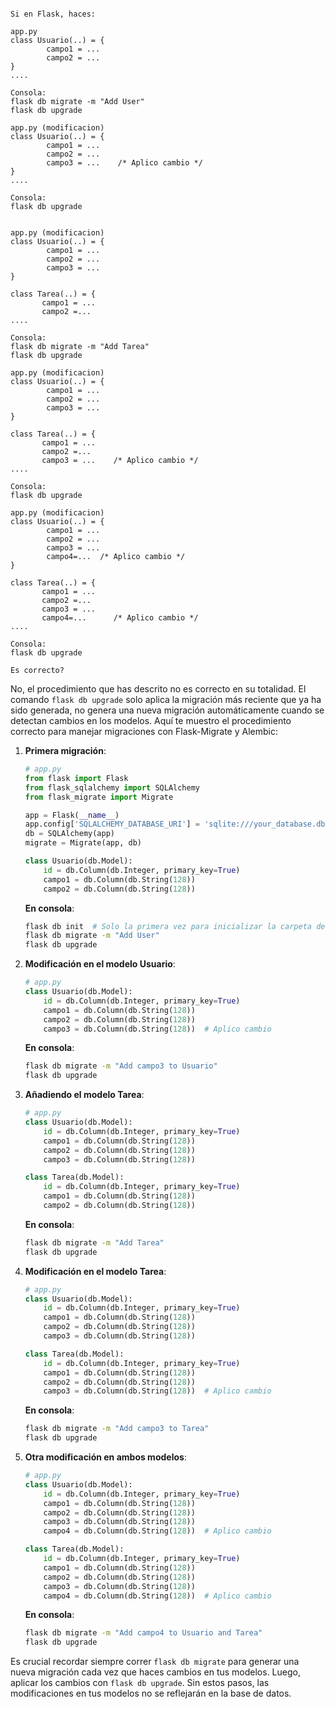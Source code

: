 ```

Si en Flask, haces:

app.py
class Usuario(..) = {
        campo1 = ...
        campo2 = ...
}
....

Consola:
flask db migrate -m "Add User"
flask db upgrade

app.py (modificacion)
class Usuario(..) = {
        campo1 = ...
        campo2 = ...
        campo3 = ...    /* Aplico cambio */
}
....

Consola:
flask db upgrade


app.py (modificacion)
class Usuario(..) = {
        campo1 = ...
        campo2 = ...
        campo3 = ...
}

class Tarea(..) = {
       campo1 = ...
       campo2 =...
....

Consola:
flask db migrate -m "Add Tarea"
flask db upgrade

app.py (modificacion)
class Usuario(..) = {
        campo1 = ...
        campo2 = ...
        campo3 = ...
}

class Tarea(..) = {
       campo1 = ...
       campo2 =...
       campo3 = ...    /* Aplico cambio */
....

Consola:
flask db upgrade

app.py (modificacion)
class Usuario(..) = {
        campo1 = ...
        campo2 = ...
        campo3 = ...
        campo4=...  /* Aplico cambio */
}

class Tarea(..) = {
       campo1 = ...
       campo2 =...
       campo3 = ...
       campo4=...      /* Aplico cambio */
....

Consola:
flask db upgrade

Es correcto?

```

No, el procedimiento que has descrito no es correcto en su totalidad. El comando `flask db upgrade` solo aplica la migración más reciente que ya ha sido generada, no genera una nueva migración automáticamente cuando se detectan cambios en los modelos. Aquí te muestro el procedimiento correcto para manejar migraciones con Flask-Migrate y Alembic:

1. **Primera migración**:

   ```python
   # app.py
   from flask import Flask
   from flask_sqlalchemy import SQLAlchemy
   from flask_migrate import Migrate

   app = Flask(__name__)
   app.config['SQLALCHEMY_DATABASE_URI'] = 'sqlite:///your_database.db'
   db = SQLAlchemy(app)
   migrate = Migrate(app, db)

   class Usuario(db.Model):
       id = db.Column(db.Integer, primary_key=True)
       campo1 = db.Column(db.String(128))
       campo2 = db.Column(db.String(128))
   ```

   **En consola**:

   ```bash
   flask db init  # Solo la primera vez para inicializar la carpeta de migraciones
   flask db migrate -m "Add User"
   flask db upgrade
   ```

2. **Modificación en el modelo Usuario**:

   ```python
   # app.py
   class Usuario(db.Model):
       id = db.Column(db.Integer, primary_key=True)
       campo1 = db.Column(db.String(128))
       campo2 = db.Column(db.String(128))
       campo3 = db.Column(db.String(128))  # Aplico cambio
   ```

   **En consola**:

   ```bash
   flask db migrate -m "Add campo3 to Usuario"
   flask db upgrade
   ```

3. **Añadiendo el modelo Tarea**:

   ```python
   # app.py
   class Usuario(db.Model):
       id = db.Column(db.Integer, primary_key=True)
       campo1 = db.Column(db.String(128))
       campo2 = db.Column(db.String(128))
       campo3 = db.Column(db.String(128))

   class Tarea(db.Model):
       id = db.Column(db.Integer, primary_key=True)
       campo1 = db.Column(db.String(128))
       campo2 = db.Column(db.String(128))
   ```

   **En consola**:

   ```bash
   flask db migrate -m "Add Tarea"
   flask db upgrade
   ```

4. **Modificación en el modelo Tarea**:

   ```python
   # app.py
   class Usuario(db.Model):
       id = db.Column(db.Integer, primary_key=True)
       campo1 = db.Column(db.String(128))
       campo2 = db.Column(db.String(128))
       campo3 = db.Column(db.String(128))

   class Tarea(db.Model):
       id = db.Column(db.Integer, primary_key=True)
       campo1 = db.Column(db.String(128))
       campo2 = db.Column(db.String(128))
       campo3 = db.Column(db.String(128))  # Aplico cambio
   ```

   **En consola**:

   ```bash
   flask db migrate -m "Add campo3 to Tarea"
   flask db upgrade
   ```

5. **Otra modificación en ambos modelos**:

   ```python
   # app.py
   class Usuario(db.Model):
       id = db.Column(db.Integer, primary_key=True)
       campo1 = db.Column(db.String(128))
       campo2 = db.Column(db.String(128))
       campo3 = db.Column(db.String(128))
       campo4 = db.Column(db.String(128))  # Aplico cambio

   class Tarea(db.Model):
       id = db.Column(db.Integer, primary_key=True)
       campo1 = db.Column(db.String(128))
       campo2 = db.Column(db.String(128))
       campo3 = db.Column(db.String(128))
       campo4 = db.Column(db.String(128))  # Aplico cambio
   ```

   **En consola**:

   ```bash
   flask db migrate -m "Add campo4 to Usuario and Tarea"
   flask db upgrade
   ```

Es crucial recordar siempre correr `flask db migrate` para generar una nueva migración cada vez que haces cambios en tus modelos. Luego, aplicar los cambios con `flask db upgrade`. Sin estos pasos, las modificaciones en tus modelos no se reflejarán en la base de datos.

